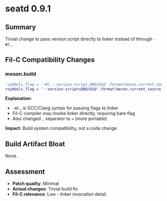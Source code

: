 # seatd 0.9.1

## Summary
Trivial change to pass version script directly to linker instead of through `-Wl,`.

## Fil-C Compatibility Changes

### meson.build
```diff
-symbols_flag = '-Wl,--version-script,@0@/@1@'.format(meson.current_source_dir(), symbols_file)
+symbols_flag = '--version-script=@0@/@1@'.format(meson.current_source_dir(), symbols_file)
```

**Explanation:**
- `-Wl,` is GCC/Clang syntax for passing flags to linker
- Fil-C compiler may invoke linker directly, requiring bare flag
- Also changed `,` separator to `=` (more portable)

**Impact:** Build system compatibility, not a code change

## Build Artifact Bloat
None.

## Assessment
- **Patch quality**: Minimal
- **Actual changes**: Trivial build fix
- **Fil-C relevance**: Low - linker invocation detail
